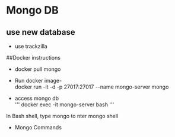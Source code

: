 # Mongo DB

## use new database
* use trackzilla


##Docker instructions
* docker pull mongo
* Run docker image-\
docker run -it -d -p 27017:27017 --name mongo-server mongo 

* access mongo db\
'''
docker exec -it mongo-server bash
'''

In Bash shell, type mongo to nter mongo shell


* Mongo Commands

